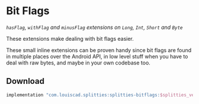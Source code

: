 # Bit Flags

*`hasFlag`, `withFlag` and `minusFlag` extensions on `Long`, `Int`, `Short`
and `Byte`*

These extensions make dealing with bit flags easier.
 
These small inline extensions can be proven handy since bit flags are found in
multiple places over the Android API, in low level stuff when you
have to deal with raw bytes, and maybe in your own codebase too.

## Download

```groovy
implementation "com.louiscad.splitties:splitties-bitflags:$splitties_version"
```
